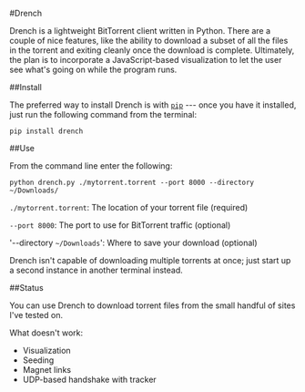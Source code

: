 #Drench

Drench is a lightweight BitTorrent client written in Python. There are a couple of nice features, like the ability to download a subset of all the files in the torrent and exiting cleanly once the download is complete. Ultimately, the plan is to incorporate a JavaScript-based visualization to let the user see what's going on while the program runs.

##Install

The preferred way to install Drench is with [`pip`](http://www.pip-installer.org/en/latest/installing.html) --- once you have it installed, just run the following command from the terminal:

`pip install drench`

##Use

From the command line enter the following:

`python drench.py ./mytorrent.torrent --port 8000 --directory ~/Downloads/`

`./mytorrent.torrent`: The location of your torrent file (required)

`--port 8000`: The port to use for BitTorrent traffic (optional)

'--directory `~/Downloads`': Where to save your download (optional)

Drench isn't capable of downloading multiple torrents at once; just start up a second instance in another terminal instead.

##Status

You can use Drench to download torrent files from the small handful of sites I've tested on. 

What doesn't work:
- Visualization
- Seeding
- Magnet links
- UDP-based handshake with tracker



